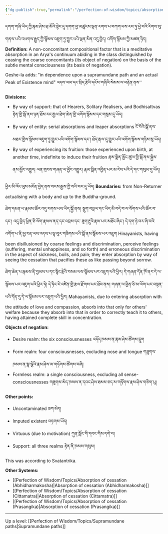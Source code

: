 ```yaml
---
{"dg-publish":true,"permalink":"/perfection-of-wisdom/topics/absorption-of-cessation-svatantrika/"}
---
```


དགག་གཞི་ཡིད་ཀྱི་རྣམ་ཤེས་ཕྲ་མོའི་སྟེང་དུ་དགག་བྱ་མཚུངས་ལྡན་རགས་པ་བཀག་པས་རབ་ཏུ་ཕྱེ་བའི་རིགས་སུ་གནས་པའི་འཕགས་རྒྱུད་ཀྱི་སྙོམས་འཇུག་ཏུ་གྱུར་པའི་ལྡན་མིན་འདུ་བྱེད། འགོག་སྙོམས་ཀྱི་མཚན་ཉིད།
**Definition:** A non-concomitant compositional factor that is a meditative absorption in an Arya's continuum abiding in the class distinguished by ceasing the coarse concomitants (its object of negation) on the basis of the subtle mental consciousness (its basis of negation).

Geshe-la adds: "in dependence upon a supramundane path and an actual Peak of Existence mind" 
འདས་ལམ་དང་སྲིད་རྩེའི་དངོས་གཞིའི་སེམས་ལ་བརྟེན་ནས་་་

**Divisions:**
- By way of support: that of Hearers, Solitary Realisers, and Bodhisattvas
  རྟེན་གྱི་སྒོ་ནས་ཉན་ཐོས་རང་རྒྱལ་ཐེག་ཆེན་གྱི་འགོག་སྙོམས་དང་གསུམ་དུ་ཡོད། 
- By way of entity: serial absorptions and leaper absorptions
  ངོ་བོའི་སྒོ་ནས་མཐར་གྱིས་སྙོམས་འཇུག་ཏུ་གྱུར་པའི་འགོག་སྙོམས་དང༌། ཐོད་རྒལ་དུ་གྱུར་པའི་འགོག་སྙོམས་གཉིས་སུ་ཡོད། 
- By way of experiencing its fruition: those experienced upon birth, at another time, indefinite to induce their fruition རྣམ་སྨིན་མྱོང་ཚུལ་གྱི་སྒོ་ནས་སྐྱེས་ནས་མྱོང་འགྱུར། ལན་གྲངས་གཞན་ལ་མྱོང་འགྱུར། རྣམ་སྨིན་འབྱིན་པར་མ་ངེས་པའི་དེ་དང་གསུམ་དུ་ཡོད།

ཕྱིར་མི་འོང་ལུས་མངོན་བྱེད་ནས་སངས་རྒྱས་ཀྱི་སའི་བར་དུ་ཡོད།
**Boundaries:** from Non-Returner actualising with a body and up to the Buddha-ground.

ཐེག་དམན་པ་རྣམས་ཚོར་འདུ་རགས་པས་ཡིད་སྐྱོ་ནས། སྡུག་བསྔལ་དང་ཡིད་མི་བདེ་བ་ལ་སོགས་པའི་ཚོར་བ་དང༌། འདུ་བྱེད་ཕྱིན་ཅི་ལོག་རྣམས་ནད་དང་འབྲས་དང་
ཟུག་རྔུའི་རྣམ་པར་མཐོང་ཞིང༌། དེ་དག་ཉེ་བར་ཞི་བའི་འགོག་པ་ནི་མྱ་ངན་ལས་འདས་པ་ལྟ་བུར་གཟིགས་པའི་སྒོ་ནས་སྙོམས་པར་འཇུག
Hinayanists, having been disillusioned by coarse feelings and discrimination, perceive feelings (suffering, mental unhappiness, and so forth) and erroneous discrimination in the aspect of sickness, boils, and pain; they enter absorption by way of seeing the cessation that pacifies these as like passing beyond sorrow.

ཐེག་ཆེན་པ་རྣམས་ནི་བྱམས་པ་དང་སྙིང་རྗེའི་བསམ་པས་སྙོམས་པར་འཇུག་པའི་ཕྱིར། དེ་གཞན་དོན་ཁོ་ནར་དེ་ལ་སྙོམས་པར་འཇུག་པའི་ཕྱིར་ཏེ། 
དེ་ཏིང་ངེ་འཛིན་གྱི་རྩལ་རྫོགས་པར་ཐོབ་ནས། གཞན་ལ་ཕྱིན་ཅི་མ་ལོག་པར་བསྟན་པའི་དོན་དུ་དེ་ལ་སྙོམས་པར་འཇུག་པའི་ཕྱིར།
Mahayanists, due to entering absorption with the attitude of love and compassion, absorb into that only for others' welfare because they absorb into that in order to correctly teach it to others, having attained complete skill in concentration.

**Objects of negation:**
- Desire realm: the six consciousnesses འདོད་ཁམས་ན་རྣམ་ཤེས་ཚོགས་དྲུག
- Form realm: four consciousnesses, excluding nose and tongue གཟུགས་ཁམས་ན་སྣ་ལྕེའི་རྣམ་ཤེས་མ་གཏོགས་ཚོགས་བཞི།
- Formless realm: a single consciousness, excluding all sense-consciousnesses
  གཟུགས་མེད་ཁམས་ན་དབང་ཤེས་ཐམས་ཅད་མ་གཏོགས་རྣམ་ཤེས་གཅིག་པུ།

**Other points:**
- Uncontaminated ཟག་མེད།
- Imputed existent བཏགས་ཡོད།
- Virtuous (due to motivation) ཀུན་སློང་གི་དབང་གིས་དགེ་བ།
- Support: all three realms རྟེན་ནི་ཁམས་གསུམ།

This was according to Svatantrika.


**Other Systems:**
- [[Perfection of Wisdom/Topics/Absorption of cessation (Abhidharmakosha)\|Absorption of cessation (Abhidharmakosha)]]
- [[Perfection of Wisdom/Topics/Absorption of cessation (Cittamatra)\|Absorption of cessation (Cittamatra)]]
- [[Perfection of Wisdom/Topics/Absorption of cessation (Prasangika)\|Absorption of cessation (Prasangika)]]



---
Up a level: [[Perfection of Wisdom/Topics/Supramundane paths\|Supramundane paths]]